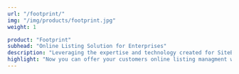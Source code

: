 ```yaml
---
url: "/footprint/"
img: "/img/products/footprint.jpg"
weight: 1

product: "Footprint"
subhead: "Online Listing Solution for Enterprises"
description: "Leveraging the expertise and technology created for SiteBooster, we developed a solution for more “power-users” whom typically reside in an agency or enterprise environment."
highlight: "Now you can offer your customers online listing managment with your custom branding and much more."
---
```

